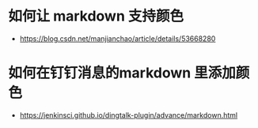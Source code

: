 # 如何让 markdown 支持颜色
- https://blog.csdn.net/manjianchao/article/details/53668280

# 如何在钉钉消息的markdown 里添加颜色
- https://jenkinsci.github.io/dingtalk-plugin/advance/markdown.html
